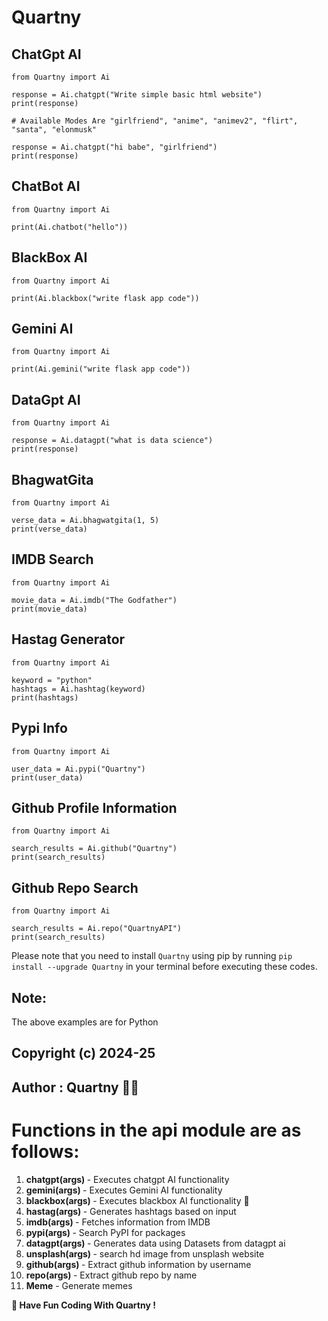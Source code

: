 # Quartny

## ChatGpt AI

```
from Quartny import Ai

response = Ai.chatgpt("Write simple basic html website")
print(response)

# Available Modes Are "girlfriend", "anime", "animev2", "flirt", "santa", "elonmusk"

response = Ai.chatgpt("hi babe", "girlfriend")
print(response)
```

## ChatBot AI

```
from Quartny import Ai

print(Ai.chatbot("hello"))
```

## BlackBox AI

```
from Quartny import Ai

print(Ai.blackbox("write flask app code"))
```

## Gemini AI

```
from Quartny import Ai

print(Ai.gemini("write flask app code"))
```

## DataGpt AI

```
from Quartny import Ai

response = Ai.datagpt("what is data science")
print(response)
```

## BhagwatGita

```
from Quartny import Ai

verse_data = Ai.bhagwatgita(1, 5)
print(verse_data)
```

## IMDB Search

```
from Quartny import Ai

movie_data = Ai.imdb("The Godfather")
print(movie_data)
```

## Hastag Generator

```
from Quartny import Ai

keyword = "python"
hashtags = Ai.hashtag(keyword)
print(hashtags)
```

## Pypi Info

```
from Quartny import Ai

user_data = Ai.pypi("Quartny")
print(user_data)
```

## Github Profile Information

```
from Quartny import Ai

search_results = Ai.github("Quartny")
print(search_results)
```

## Github Repo Search

```
from Quartny import Ai

search_results = Ai.repo("QuartnyAPI")
print(search_results)
```

Please note that you need to install `Quartny` using pip by running `pip install --upgrade Quartny` in your terminal before executing these codes.

## Note:

<p> The above examples are for Python </p>

## Copyright (c) 2024-25
## Author : Quartny 👨‍💻
# Functions in the api module are as follows:

1. <b>chatgpt(args) </b>- Executes chatgpt AI functionality
2. <b>gemini(args) </b>- Executes Gemini AI functionality
3. <b>blackbox(args) </b>- Executes blackbox AI functionality 🔮
4. <b>hastag(args) </b>- Generates hashtags based on input
5. <b>imdb(args) </b>- Fetches information from IMDB
6. <b>pypi(args) </b>- Search PyPI for packages
7. <b>datagpt(args) </b>- Generates data using Datasets from datagpt ai
8. <b>unsplash(args) </b>- search hd image from unsplash website
9. <b>github(args) </b> - Extract github information by username
10. <b>repo(args) </b> - Extract github repo by name
11. <b> Meme</b> - Generate memes

<b>🔗 Have Fun Coding With Quartny ! </b>
